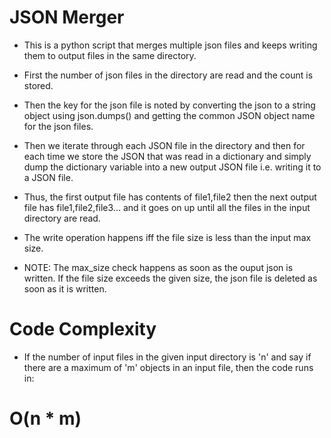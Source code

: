 # JSON Merger 

- This is a python script that merges multiple json files and keeps writing them to output files in the same directory.

- First the number of json files in the directory are read and the count is stored.

- Then the key for the json file is noted by converting the json to a string object using json.dumps() and getting the common JSON object name for the json files. 
- Then we iterate through each JSON file in the directory and then for each time we store the JSON that was read in a dictionary and simply dump the dictionary variable into a new output JSON file i.e. writing it to a JSON file.

- Thus, the first output file has contents of file1,file2 then the next output file has file1,file2,file3... and it goes on up until all the files in the input directory are read.

- The write operation happens iff the file size is less than the input max size.

- NOTE: The max_size check happens as soon as the ouput json is written. If the file size exceeds the given size, the json file is deleted as soon as it is written.

# Code Complexity

- If the number of input files in the given input directory  is 'n' and say if there are a maximum of 'm' objects in an input file, then the code runs in: 
# O(n * m)


